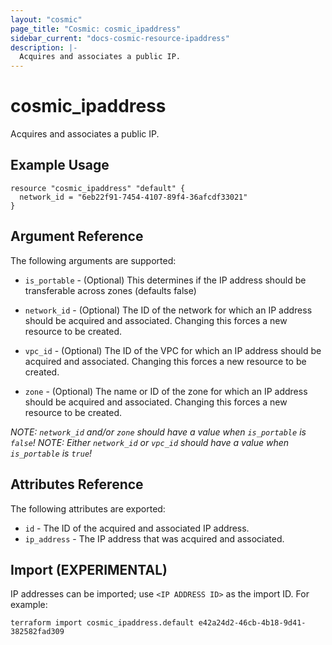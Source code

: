 ```yaml
---
layout: "cosmic"
page_title: "Cosmic: cosmic_ipaddress"
sidebar_current: "docs-cosmic-resource-ipaddress"
description: |-
  Acquires and associates a public IP.
---
```


# cosmic_ipaddress

Acquires and associates a public IP.

## Example Usage

```hcl
resource "cosmic_ipaddress" "default" {
  network_id = "6eb22f91-7454-4107-89f4-36afcdf33021"
}
```

## Argument Reference

The following arguments are supported:

* `is_portable` - (Optional) This determines if the IP address should be transferable
    across zones (defaults false)

* `network_id` - (Optional) The ID of the network for which an IP address should
    be acquired and associated. Changing this forces a new resource to be created.

* `vpc_id` - (Optional) The ID of the VPC for which an IP address should be
   acquired and associated. Changing this forces a new resource to be created.

* `zone` - (Optional) The name or ID of the zone for which an IP address should be
   acquired and associated. Changing this forces a new resource to be created.

*NOTE: `network_id` and/or `zone` should have a value when `is_portable` is `false`!*
*NOTE: Either `network_id` or `vpc_id` should have a value when `is_portable` is `true`!*

## Attributes Reference

The following attributes are exported:

* `id` - The ID of the acquired and associated IP address.
* `ip_address` - The IP address that was acquired and associated.

## Import (EXPERIMENTAL)

IP addresses can be imported; use `<IP ADDRESS ID>` as the import ID. For
example:

```shell
terraform import cosmic_ipaddress.default e42a24d2-46cb-4b18-9d41-382582fad309
```
